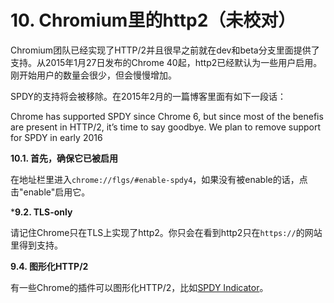 # 10. Chromium里的http2（未校对）

Chromium团队已经实现了HTTP/2并且很早之前就在dev和beta分支里面提供了支持。从2015年1月27日发布的Chrome 40起，http2已经默认为一些用户启用。刚开始用户的数量会很少，但会慢慢增加。

SPDY的支持将会被移除。在2015年2月的一篇博客里面有如下一段话：

Chrome has supported SPDY since Chrome 6, but since most of the benefis are present
in HTTP/2, it’s time to say goodbye. We plan to remove support for SPDY in early 2016


**10.1. 首先，确保它已被启用**

在地址栏里进入`chrome://flgs/#enable-spdy4`，如果没有被enable的话，点击"enable"启用它。

***9.2. TLS-only**

请记住Chrome只在TLS上实现了http2。你只会在看到http2只在`https://`的网站里得到支持。

**9.4. 图形化HTTP/2**

有一些Chrome的插件可以图形化HTTP/2，比如[SPDY Indicator](https://chrome.google.com/webstore/detail/spdy-indicator/mpbpobfflnpcgagjijhmgnchggcjblin)。